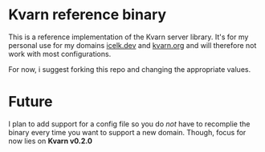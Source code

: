 # Kvarn reference binary

This is a reference implementation of the Kvarn server library.
It's for my personal use for my domains [icelk.dev](https://icelk.dev/) and [kvarn.org](https://kvarn.org/)
and will therefore not work with most configurations.

For now, i suggest forking this repo and changing the appropriate values.


# Future

I plan to add support for a config file so you do *not* have to recomplie the binary every time you want to support a new domain.
Though, focus for now lies on **Kvarn v0.2.0**
